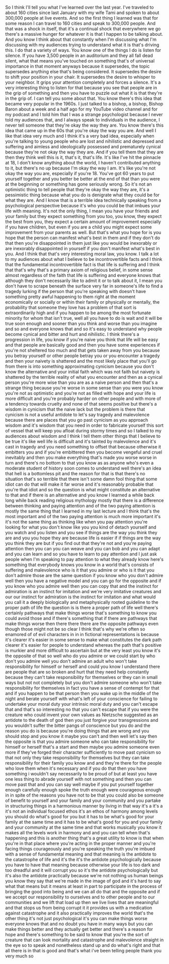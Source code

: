  So I think I'll tell you what I've learned over the last year. I've traveled to about 160 cities since last January with my wife Tami and spoken to about 300,000 people at live events. And so the first thing I learned was that for some reason I can travel to 160 cities and speak to 300,000 people. And that was a shock in itself, that it's a continual shock that everywhere we go there's a massive hunger for whatever it is that I happen to be talking about. And you know I think about that constantly when I'm discussing what I'm discussing with my audiences trying to understand what it is that's driving this. I do that a variety of ways. You know one of the things I do is listen for silence. If you have 3,500 people in an auditorium and they all fall dead silent, what that means you've touched on something that's of universal importance in that moment anyways because it supersedes, the topic supersedes anything else that's being considered. It supersedes the desire to shift your position in your chair. It supersedes the desire to whisper to your neighbor. It grips your attention completely and forces a silence. It's a very interesting thing to listen for that because you see that people are in the grip of something and then you have to puzzle out what it is that they're in the grip of. I can tell you some about that. You know there's this idea that became very popular in the 1960s. I just talked to a bishop, a bishop, Bishop Baron about a week and a half ago for my YouTube video channel and for my podcast and I told him that I was a strange psychologist because I never told my audiences that, and I always speak to individuals in the audience, I never tell someone that they're okay the way they are. You know there's this idea that came up in the 60s that you're okay the way you are. And well I like that idea very much and I think it's a very bad idea, especially when you're talking to young people who are lost and nihilistic and depressed and suffering and aimless and ideologically possessed and prematurely cynical because they're not okay the way they are. And if you tell them that they are then they think well this is it, that's it, that's life. It's like I've hit the pinnacle at 18, I don't know anything about the world, I haven't contributed anything to it, but there's no up because I'm okay the way I am. It's like you're not okay the way you are, especially if you're 18. You've got 60 years to put yourself together and you better be better at the end of that than you were at the beginning or something has gone seriously wrong. So it's not an optimistic thing to tell people that they're okay the way they are, it's a pessimistic thing because what you do is denigrate what they could be for what they are. And I know that is a terrible idea technically speaking from a psychological perspective because it's who you could be that imbues your life with meaning. It's not the only thing, I mean you have your friends and your family but they expect something from you too, you know, they expect the best from you, they expect a certain amount of improvement especially if you have children, but even if you are a child you might expect some improvement from your parents as well. But that's what you hope for is you hope that the person can manifest what's best in them and if they don't do that then you're disappointed in them just like you would be inexorably or are inexorably disappointed in yourself if you don't manifest what's best in you. And I think that that's very interesting moral law, you know. I talk a lot to my audiences about what I believe to be incontrovertible facts and I think that the fundamental incontrovertible fact is that life is suffering and I think that that's why that's a primary axiom of religious belief, in some sense almost regardless of the faith that life is suffering and everyone knows that although they don't necessarily like to admit it or to talk about it, I mean you don't have to scrape beneath the surface very far in someone's life to find a tragedy lurking if the person that you're speaking with doesn't have something pretty awful happening to them right at the moment economically or socially or within their family or physically or mentally, the probability that someone they love has a problem of that sort is extraordinarily high and if you happen to be among the most fortunate minority for whom that isn't true, well all you have to do is wait and it will be true soon enough and sooner than you think and worse than you imagine and so and everyone knows that and so it's easy to understand why people become cynical and bitter and hurt and nihilistic. I think there's a progression in life, you know if you're naive you think that life will be easy and that people are basically good and then you have some experiences if you're not sheltered too much and that gets taken away from you because you betray yourself or other people betray you or you encounter a tragedy and then your naivety is shattered and the most likely place that you'll go from there is into something approximating cynicism because you don't know the alternative and your initial faith which was not faith but naivety is shattered by the terrible reality of what you encounter and then as a cynical person you're more wise than you are as a naive person and then that's a strange thing because you're worse in some sense than you were you know you're not as optimistic and you're not as filled with hope and your life is more difficult and you're probably harder on other people and with more of a tendency towards cruelty and none of that seems positive but there's a wisdom in cynicism that the naive lack but the problem is there that cynicism is not a useful antidote to let's say tragedy and malevolence because there are places that you go past cynicism as you approach wisdom and it's wisdom that you need in order to fabricate yourself this sort of vessel that will keep you afloat during stormy times and so I talked to my audiences about wisdom and I think I tell them other things that I believe to be true it's like well life is difficult and it's tainted by malevolence and it's cast in tragedy and you need something to offset that because otherwise it embitters you and if you're embittered then you become vengeful and cruel inevitably and then you make everything that's made you worse worse in turn and there's no bottom to that you know as as anyone who's even a moderate student of history soon comes to understand well there's an idea that hell is a bottomless pit and the reason for that is that there's no situation that's so terrible that there isn't some damn fool thing that some idiot can do that will make it far worse and it's reasonably probable that you're that idiot and so the question is what might constitute an alternative to that and if there is an alternative and you know I learned a while back long while back reading religious mythology mostly that there is a difference between thinking and paying attention and of the two paying attention is mostly the same thing that I learned in my last lecture and I think that's the most important and of the two paying attention is much more important it's it's not the same thing as thinking like when you pay attention you're looking for what you don't know like you you kind of detach yourself and you watch and you listen and you see if things are the way you think they are and you you hope they are because life is easier if if things are the way you think they are but if you find out that they're not and you're paying attention then you can you can weave and you can bob and you can adapt and you can learn and so you have to learn to pay attention and I just ask people when I'm speaking to pay attention to what they already know here's something that everybody knows you know in a world that's consists of suffering and malevolence who is it that you admire or who is it that you don't admire those are the same question if you know who you don't admire well then you have a negative model and you can go for the opposite and if you know who you admire well then you can copy that and the instinct for admiration is an instinct for imitation and we're very imitative creatures and our our instinct for admiration is the instinct for imitation and what would you call it a deeply biologically and metaphysically rooted guideline to the proper path of life the question is is there a proper path of life well there's certainly pathways that make things worse that's something to know you could avoid those and if there's something that if there are pathways that make things worse then there there there are the opposite pathways even though those might not be so clear I think that's why we're often so enamored of of evil characters in in in fictional representations is because it's clearer it's easier in some sense to make what constitutes the dark path clearer it's easier for people to understand whereas the path that's positive is murkier and more difficult to ascertain but at the very least you know it's the opposite of that so well who do you admire or we could start by who don't you admire well you don't admire an adult who won't take responsibility for himself or herself and could you know I understand there are people that are so broken and hurt that they need help constantly because they can't take responsibility for themselves or they can in small ways but not not completely but you don't admire someone who won't take responsibility for themselves in fact you have a sense of contempt for that and if you happen to be that person then you wake up in the middle of the night and berate yourself with what's left of your conscience for failing to undertake your moral duty your intrinsic moral duty and you can't escape that and that's so interesting no that you can't escape that if you were the creature who could invent your own values as Nietzsche suggested as an antidote to the death of god then you just forgive your transgressions and you wouldn't suffer the bitter pangs of conscience but you do and the reason you do is because you're doing things that are wrong and you should stop and you know it maybe you can't and then well let's say then the opposite is that you admire someone who can take responsibility for himself or herself that's a start and then maybe you admire someone even more if they've forged their character sufficiently to move past cynicism so that not only they take responsibility for themselves but they can take responsibility for their family you know and and they're there for the people who love them when it's necessary and if you do that then you have something i wouldn't say necessarily to be proud of but at least you have one less thing to abrade yourself with not something and then you can move past that and you can say well maybe if you put yourself together enough carefully enough spoke the truth enough were courageous enough in in spite of the reasons you have not to be that you could also be someone of benefit to yourself and your family and your community and you partake in structuring things in a harmonious manner by living in that way it's a it's a it's not an individual focused ethos it's an ethos of harmony among levels you should do what's good for you but it has to be what's good for your family at the same time and it has to be what's good for you and your family and your community at the same time and that works musically you know it makes all the levels work in harmony and and you can tell when that's happening and this is another thing that's a great utility to know is that when you're in that place where you're acting in the proper manner and you're facing things courageously and you're speaking the truth you're imbued with a sense of fundamental meaning and that meaning is the antidote to the catastrophe of life and it's the it's the antidote psychologically because you have to have that meaning because otherwise your life is too dark and too dreadful and it will corrupt you so it's the antidote psychologically but it's also the antidote practically because we're not nothing us human beings you know they say that we're made in the image of god and it's hard to say what that means but it means at least in part to participate in the process of bringing the good into being and we can all do that and the opposite and if we accept our responsibility to ourselves and to other people and to our communities and we lift that load up then we live lives that are meaningful and that stops us from being corrupt it it provides us with a medication against catastrophe and it also practically improves the world that's the other thing it's not just psychological it's you can make things worse everyone knows that and no doubt you have in many ways but you can make things better and they actually get better and there's a reason for hope and there's something to be said to know that you're the sort of creature that can look mortality and catastrophe and malevolence straight in the eye so to speak and nonetheless stand up and do what's right and that all there is in that is good and that's what i've been telling people thank you very much so